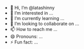 - 👋 Hi, I’m @latashinny
- 👀 I’m interested in ...
- 🌱 I’m currently learning ...
- 💞️ I’m looking to collaborate on ...
- 📫 How to reach me ...
- 😄 Pronouns: ...
- ⚡ Fun fact: ...

<!---
latashinny/latashinny is a ✨ special ✨ repository because its `README.md` (this file) appears on your GitHub profile.
You can click the Preview link to take a look at your changes.
--->
